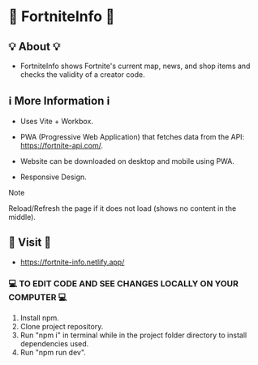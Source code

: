 # 📖 FortniteInfo 📖

## 💡 About 💡
- FortniteInfo shows Fortnite's current map, news, and shop items and checks the validity of a creator code.

## ℹ️ More Information ℹ️

- Uses Vite + Workbox.

- PWA (Progressive Web Application) that fetches data from the API: https://fortnite-api.com/.

- Website can be downloaded on desktop and mobile using PWA.

- Responsive Design.

> [!NOTE]
> Reload/Refresh the page if it does not load (shows no content in the middle).

## 🔗 Visit 🔗
- https://fortnite-info.netlify.app/

### 💻 TO EDIT CODE AND SEE CHANGES LOCALLY ON YOUR COMPUTER 💻

1. Install npm.
2. Clone project repository.
3. Run "npm i" in terminal while in the project folder directory to install dependencies used.
4. Run "npm run dev".
